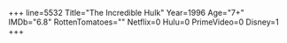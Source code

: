 +++
line=5532
Title="The Incredible Hulk"
Year=1996
Age="7+"
IMDb="6.8"
RottenTomatoes=""
Netflix=0
Hulu=0
PrimeVideo=0
Disney=1
+++

